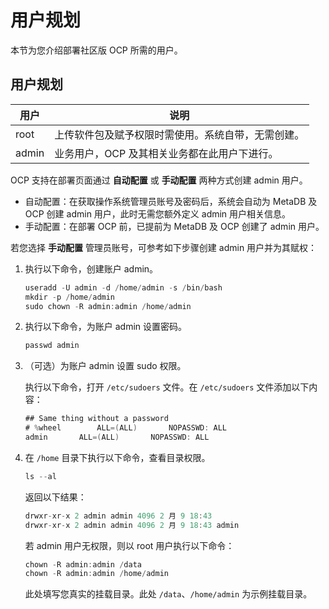 # 用户规划

本节为您介绍部署社区版 OCP 所需的用户。

## 用户规划

|  用户   |    说明     |
|-------|-------------|
| root  | 上传软件包及赋予权限时需使用。系统自带，无需创建。   |
| admin | 业务用户，OCP 及其相关业务都在此用户下进行。 |

OCP 支持在部署页面通过 **自动配置** 或 **手动配置** 两种方式创建 admin 用户。

* 自动配置：在获取操作系统管理员账号及密码后，系统会自动为 MetaDB 及 OCP 创建 admin 用户，此时无需您额外定义 admin 用户相关信息。
* 手动配置：在部署 OCP 前，已提前为 MetaDB 及 OCP 创建了 admin 用户。

若您选择 **手动配置** 管理员账号，可参考如下步骤创建 admin 用户并为其赋权：

1. 执行以下命令，创建账户 admin。

   ```java
   useradd -U admin -d /home/admin -s /bin/bash
   mkdir -p /home/admin
   sudo chown -R admin:admin /home/admin
   ```

2. 执行以下命令，为账户 admin 设置密码。

   ```java
   passwd admin
   ```

3. （可选）为账户 admin 设置 sudo 权限。

   执行以下命令，打开 `/etc/sudoers` 文件。在 `/etc/sudoers` 文件添加以下内容：

   ```java
   ## Same thing without a password
   # %wheel        ALL=(ALL)       NOPASSWD: ALL
   admin       ALL=(ALL)       NOPASSWD: ALL
   ```

4. 在 `/home` 目录下执行以下命令，查看目录权限。

   ```java
   ls --al
   ```

   返回以下结果：

   ```java
   drwxr-xr-x 2 admin admin 4096 2 月 9 18:43 
   drwxr-xr-x 2 admin admin 4096 2 月 9 18:43 admin
   ```

   若 admin 用户无权限，则以 root 用户执行以下命令：

   ```java
   chown -R admin:admin /data
   chown -R admin:admin /home/admin
   ```

   此处填写您真实的挂载目录。此处 `/data`、`/home/admin` 为示例挂载目录。
